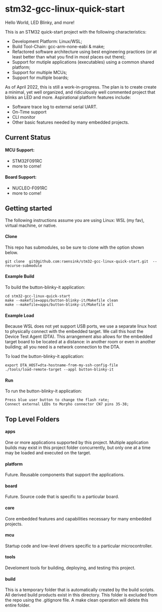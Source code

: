 # stm32-gcc-linux-quick-start
Hello World, LED Blinky, and more!

This is an STM32 quick-start project with the following characteristics:
- Development Platform: Linux/WSL;
- Build Tool-Chain: gcc-arm-none-eabi & make;
- Refactored software architecture using best engineering practices (or at least better than what you find in most places out there);
- Support for mutiple applications (executables) using a common shared platform;
- Support for multiple MCUs;
- Support for multiple boards;

As of April 2022, this is still a work-in-progress.
The plan is to create create a minimal, yet well organized, and ridiculously well commented
project that blinks an LED and more.  Aspirational platform features include:
- Software trace log to external serial UART.
- On-Time support
- CLI monitor
- Other basic features needed by many embedded projects.

## Current Status
#### MCU Support:
- STM32F091RC
- more to come!
#### Board Support:
- NUCLEO-F091RC
- more to come!

## Getting started
The following instructions assume you are using Linux: WSL (my fav), virtual machine, or native.
#### Clone
This repo has submodules, so be sure to clone with the option shown below.
```
git clone  git@github.com:raensink/stm32-gcc-linux-quick-start.git  --recurse-submodule
```
#### Example Build
To build the button-blinky-it application:
```
cd stm32-gcc-linux-quick-start
make --makefile=apps/button-blinky-it/Makefile clean
make --makefile=apps/button-blinky-it/Makefile all
```
#### Example Load
Because WSL does not yet support USB ports, we use a separate linux host to physically connect
with the embedded target. We call this host the Device Test Agent (DTA).
This arrangement also allows for the embedded target board to be located at a distance:
in another room or even in another building; all you need is a network connection to the DTA.

To load the button-blinky-it application:
```
export DTA_HOST=dta-hostname-from-my-ssh-config-file
./tools/load-remote-target --appl button-blinky-it
```
#### Run
To run the button-blinky-it application:
```
Press blue user button to change the flash rate;
Connect external LEDs to Morpho connector CN7 pins 35-38;
```

## Top Level Folders
#### apps
One or more applications supported by this project.
Multiple application builds may exist in this project folder concurrently,
but only one at a time may be loaded and executed on the target.

#### platform
Future.  Reusable components that support the applications.

#### board
Future.  Source code that is specific to a particular board.

#### core
Core embedded features and capabilities necessary for many embedded projects.

#### mcu
Startup code and low-level drivers specific to a particular microcontroller.

#### tools
Develoment tools for building, deploying, and testing this project.

#### build
This is a temporary folder that is automatically created by the build scripts.
All derived build products exist in this directory.
This folder is excluded from the repo using the .gitignore file.
A make clean operation will delete this entire folder.


